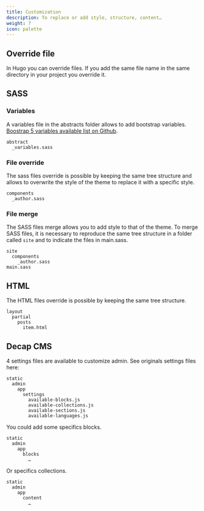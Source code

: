 ```yaml
---
title: Customization
description: To replace or add style, structure, content…
weight: 7
icon: palette
---
```


## Override file

In Hugo you can override files. If you add the same file name in the same directory in your project you override it.

## SASS

### Variables

A variables file in the abstracts folder allows to add bootstrap variables. [Boostrap 5 variables available list on Github](https://github.com/twbs/bootstrap/blob/v5.3.1/scss/_variables.scss).

```shell
abstract
  _variables.sass
```

### File override

The sass files override is possible by keeping the same tree structure and allows to overwrite the style of the theme to replace it with a specific style.

```shell
components
  _author.sass
```

### File merge

The SASS files merge allows you to add style to that of the theme. To merge SASS files, it is necessary to reproduce the same tree structure in a folder called `site` and to indicate the files in main.sass.

```shell
site
  components
    _author.sass
main.sass
```

## HTML

The HTML files override is possible by keeping the same tree structure.

```shell
layout
  partial
    posts
      item.html
```

## Decap CMS

4 settings files are available to customize admin. See originals settings files here:

```shell
static
  admin
    app
      settings
        available-blocks.js
        available-collections.js
        available-sections.js
        available-languages.js
```

You could add some specifics blocks.

```shell
static
  admin
    app
      blocks
        …
```

Or specifics collections.

```shell
static
  admin
    app
      content
        …
```
